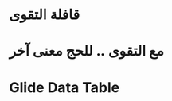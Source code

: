# قافلة التقوى
# مع التقوى .. للحج معنى آخر
<h1>Glide Data Table</h1>
<table id="data-table">
  <thead>
    <tr id="table-header"></tr>
  </thead>
  <tbody id="table-body"></tbody>
</table>

<script>
  // Fetch CSV data from GitHub raw link
  async function fetchData() {
    const csvUrl = 'YOUR_CSV_RAW_LINK';
    const response = await fetch(csvUrl);
    const csvText = await response.text();
    const rows = csvText.split('\n').map(row => row.split(','));

    // Render table headers
    const headerRow = rows[0];
    const headerHtml = headerRow.map(header => `<th>${header}</th>`).join('');
    document.getElementById('table-header').innerHTML = headerHtml;

    // Render table rows
    const bodyHtml = rows.slice(1).map(row => `
      <tr>${row.map(cell => `<td>${cell}</td>`).join('')}</tr>
    `).join('');
    document.getElementById('table-body').innerHTML = bodyHtml;
  }

  // Initialize
  fetchData();
</script>
